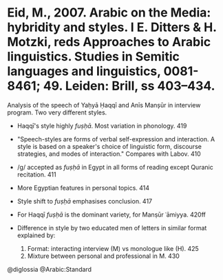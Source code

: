 # Eid, M., 2007. Arabic on the Media: hybridity and styles. I E. Ditters & H. Motzki, reds Approaches to Arabic linguistics. Studies in Semitic languages and linguistics, 0081-8461; 49. Leiden: Brill, ss 403–434.

Analysis of the speech of Yaḥyā Ḥaqqī and Anīs Manșūr in interview program. Two very different styles.

- Haqqī's style highly *fuṣḥā*. Most variation in phonology. 419
  	
- "Speech-styles are forms of verbal self-expression and interaction. A style is based on a speaker's choice of linguistic form, discourse strategies, and modes of interaction." Compares with Labov. 410

- /g/ accepted as *fuṣḥā* in Egypt in all forms of reading except Quranic recitation. 411

- More Egyptian features in personal topics. 414

- Style shift to *fuṣḥā* emphasises conclusion. 417

- For Haqqī *fuṣḥā* is the dominant variety, for Manṣūr ʿāmiyya. 420ff

- Difference in style by two educated men of letters in similar format explained by:
  1. Format: interacting interview (M) vs monologue like (H). 425
  2. Mixture between personal and professional in M. 430 

@diglossia
@Arabic:Standard
